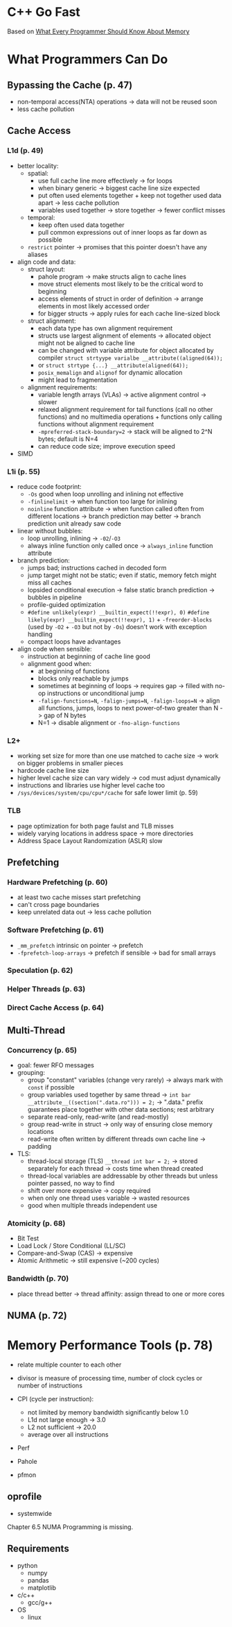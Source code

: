 # C++ Go Fast

Based on [What Every Programmer Should Know About Memory](https://www.gwern.net/docs/cs/2007-drepper.pdf)

# What Programmers Can Do

## Bypassing the Cache (p. 47)

- non-temporal access(NTA) operations -> data will not be reused soon
- less cache pollution

## Cache Access 

### L1d (p. 49)

- better locality:
    - spatial:
        - use full cache line more effectively -> for loops
        - when binary generic -> biggest cache line size expected
        - put often used elements together + keep not together used data apart -> less cache pollution
        - variables used together -> store together -> fewer conflict misses
    - temporal:
        - keep often used data together
        - pull common expressions out of inner loops as far down as possible
    - `restrict` pointer -> promises that this pointer doesn't have any aliases
- align code and data:
    - struct layout:
        - pahole program -> make structs align to cache lines
        - move struct elements most likely to be the critical word to beginning
        - access elements of struct in order of definition -> arrange elements in most likely accessed order
        - for bigger structs -> apply rules for each cache line-sized block
    - struct alignment:
        - each data type has own alignment requirement
        - structs use largest alignment of elements -> allocated object might not be aligned to cache line
        - can be changed with variable attribute for object allocated by compiler `struct strtyype varialbe __attribute((aligned(64));`
        - or `struct strtype {...} __attribute(aligned(64));`
        - `posix_memalign` and `alignof` for dynamic allocation
        - might lead to fragmentation
    - alignment requirements:
        - variable length arrays (VLAs) -> active alignment control -> slower
        - relaxed alignment requirement for tail functions (call no other functions) and no multimedia operations + functions only calling functions without alignment requirement
        - `-mpreferred-stack-boundary=2` -> stack will be aligned to 2^N bytes; default is N=4
        - can reduce code size; improve execution speed
- SIMD

### L1i (p. 55)

- reduce code footprint:
    - `-Os` good when loop unrolling and inlining not effective
    - `-finlinelimit` -> when function too large for inlining
    - `noinline` function attribute -> when function called often from different locations -> branch prediction may better -> branch prediction unit already saw code
- linear without bubbles:
    - loop unrolling, inlining -> `-02`/`-O3`
    - always inline function only called once -> `always_inline` function attribute
- branch prediction:
    - jumps bad; instructions cached in decoded form
    - jump target might not be static; even if static, memory fetch might miss all caches
    - lopsided conditional execution -> false static branch prediction -> bubbles in pipeline
    - profile-guided optimization
    - `#define unlikely(expr) __builtin_expect(!!expr), 0)` `#define likely(expr) __builtin_expect(!!expr), 1)` + `-freorder-blocks` (used by `-O2` + `-O3` but not by `-Os`) doesn't work with exception handling
    - compact loops have advantages
- align code when sensible:
    - instruction at beginning of cache line good
    - alignment good when:
        - at beginning of functions
        - blocks only reachable by jumps
        - sometimes at beginning of loops -> requires gap -> filled with no-op instructions or unconditional jump
        - `-falign-functions=N`, `-falign-jumps=N`, `-falign-loops=N` -> align all functions, jumps, loops to next power-of-two greater than N -> gap of N bytes
        - N=1 -> disable alignment or `-fno-align-functions`

### L2+

- working set size for more than one use matched to cache size -> work on bigger problems in smaller pieces
- hardcode cache line size
- higher level cache size can vary widely -> cod must adjust dynamically
- instructions and libraries use higher level cache too
- `/sys/devices/system/cpu/cpu*/cache` for safe lower limit (p. 59)

### TLB

- page optimization for both page faulst and TLB misses
- widely varying locations in address space -> more directories
- Address Space Layout Randomization (ASLR) slow

## Prefetching

### Hardware Prefetching (p. 60)

- at least two cache misses start prefetching
- can't cross page boundaries
- keep unrelated data out -> less cache pollution

### Software Prefetching (p. 61)

- `_mm_prefetch` intrinsic on pointer -> prefetch
- `-fprefetch-loop-arrays` -> prefetch if sensible -> bad for small arrays

### Speculation (p. 62)

### Helper Threads (p. 63)

### Direct Cache Access (p. 64)

## Multi-Thread

### Concurrency (p. 65)

- goal: fewer RFO messages
- grouping:
    - group "constant" variables (change very rarely) -> always mark with `const` if possible
    - group variables used together by same thread -> `int bar __attribute__((section(".data.ro"))) = 2;` -> ".data." prefix guarantees place together with other data sections; rest arbitrary
    - separate read-only, read-write (and read-mostly)
    - group read-write in struct -> only way of ensuring close memory locations
    - read-write often written by different threads own cache line -> padding
- TLS:
    - thread-local storage (TLS) `__thread int bar = 2;` -> stored separately for each thread -> costs time when thread created
    - thread-local variables are addressable by other threads but unless pointer passed, no way to find
    - shift over more expensive -> copy required
    - when only one thread uses variable -> wasted resources
    - good when multiple threads independent use

### Atomicity (p. 68)

- Bit Test
- Load Lock / Store Conditional (LL/SC)
- Compare-and-Swap (CAS) -> expensive
- Atomic Arithmetic -> still expensive (~200 cycles)

### Bandwidth (p. 70)

- place thread better -> thread affinity: assign thread to one or more cores

## NUMA (p. 72)

# Memory Performance Tools (p. 78)

- relate multiple counter to each other
- divisor is measure of processing time, number of clock cycles or number of instructions
- CPI (cycle per instruction):
    - not limited by memory bandwidth significantly below 1.0
    - L1d not large enough -> 3.0
    - L2 not sufficient -> 20.0
    - average over all instructions

- Perf
- Pahole
- pfmon

## oprofile

- systemwide

Chapter 6.5 NUMA Programming is missing.

## Requirements
  - python
    - numpy
    - pandas
    - matplotlib
  - c/c++
    - gcc/g++
  - OS
    - linux 
  